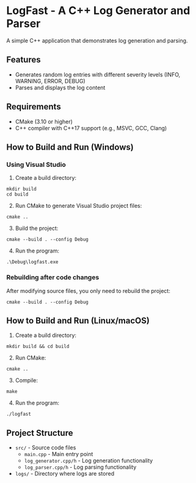 # LogFast - A C++ Log Generator and Parser

A simple C++ application that demonstrates log generation and parsing.

## Features
- Generates random log entries with different severity levels (INFO, WARNING, ERROR, DEBUG)
- Parses and displays the log content

## Requirements
- CMake (3.10 or higher)
- C++ compiler with C++17 support (e.g., MSVC, GCC, Clang)

## How to Build and Run (Windows)

### Using Visual Studio

1. Create a build directory:
```
mkdir build
cd build
```

2. Run CMake to generate Visual Studio project files:
```
cmake ..
```

3. Build the project:
```
cmake --build . --config Debug
```

4. Run the program:
```
.\Debug\logfast.exe
```

### Rebuilding after code changes

After modifying source files, you only need to rebuild the project:
```
cmake --build . --config Debug
```

## How to Build and Run (Linux/macOS)

1. Create a build directory:
```
mkdir build && cd build
```

2. Run CMake:
```
cmake ..
```

3. Compile:
```
make
```

4. Run the program:
```
./logfast
```

## Project Structure
- `src/` - Source code files
  - `main.cpp` - Main entry point
  - `log_generator.cpp/h` - Log generation functionality
  - `log_parser.cpp/h` - Log parsing functionality
- `logs/` - Directory where logs are stored